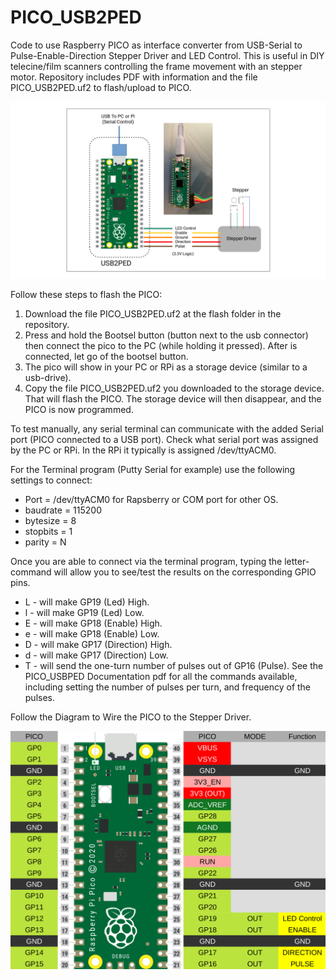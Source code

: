 # PICO_USB2PED
Code to use Raspberry PICO as interface converter from USB-Serial to Pulse-Enable-Direction Stepper Driver and LED Control.
This is useful in DIY telecine/film scanners controlling the frame movement with an stepper motor.
Repository includes PDF with information and the file PICO_USB2PED.uf2 to flash/upload to PICO.

![Block Diagram](PICO_USB2PED_Block_Diagram.png)

Follow these steps to flash the PICO:
1. Download the file PICO_USB2PED.uf2 at the flash folder in the repository.
2. Press and hold the Bootsel button (button next to the usb connector) then connect the pico to the PC (while holding it pressed). After is connected, let go of the bootsel button.
3. The pico will show in your PC or RPi as a storage device (similar to a usb-drive).
4. Copy the file PICO_USB2PED.uf2 you downloaded to the storage device. That will flash the PICO.
The storage device will then disappear, and the PICO is now programmed.

To test manually, any serial terminal can communicate with the added Serial port (PICO connected to a USB port).
Check what serial port was assigned by the PC or RPi. In the RPi it typically is assigned /dev/ttyACM0.

For the Terminal program (Putty Serial for example) use the following settings to connect:
- Port = /dev/ttyACM0 for Rapsberry or COM port for other OS.
- baudrate = 115200
- bytesize = 8
- stopbits = 1
- parity = N

Once you are able to connect via the terminal program, typing the letter-command will allow you to see/test the results on the corresponding GPIO pins.
- L - will make GP19 (Led) High.
- l - will make GP19 (Led) Low.
- E - will make GP18 (Enable) High.
- e - will make GP18 (Enable) Low.
- D - will make GP17 (Direction) High.
- d - will make GP17 (Direction) Low.
- T - will send the one-turn number of pulses out of GP16 (Pulse).
See the PICO_USBPED Documentation pdf for all the commands available, including setting the number of pulses per turn, and frequency of the pulses.

Follow the Diagram to Wire the PICO to the Stepper Driver.

![PICO Pinout](PICO_USB2PED_Pinout.png)
